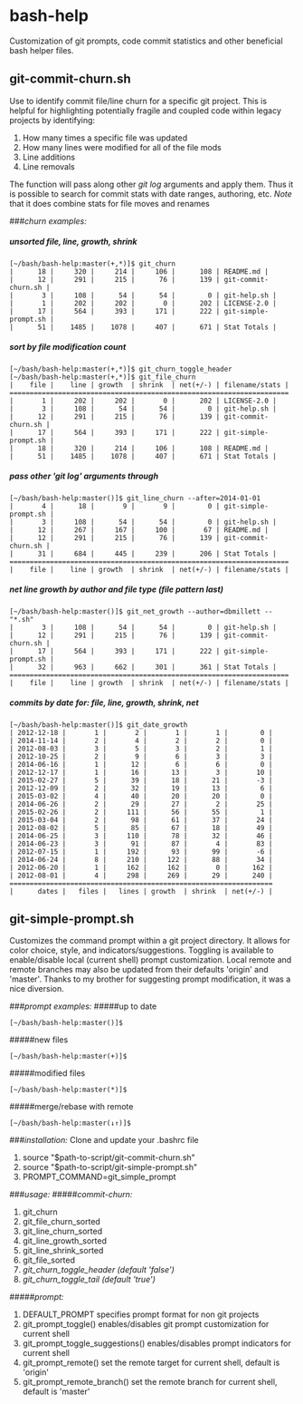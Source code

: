 bash-help
=========

Customization of git prompts, code commit statistics and other beneficial bash helper files.

## git-commit-churn.sh
Use to identify commit file/line churn for a specific git project. This is helpful for 
highlighting potentially fragile and coupled code within legacy projects by identifying:

1. How many times a specific file was updated
2. How many lines were modified for all of the file mods
3. Line additions
4. Line removals

The function will pass along other *git log* arguments and apply them. Thus it is possible
to search for commit stats with date ranges, authoring, etc. *Note* that it does combine 
stats for file moves and renames

###*churn examples:*
##### unsorted file, line, growth, shrink
```
[~/bash/bash-help:master(+,*)]$ git_churn
|      18 |     320 |     214 |     106 |      108 | README.md |
|      12 |     291 |     215 |      76 |      139 | git-commit-churn.sh |
|       3 |     108 |      54 |      54 |        0 | git-help.sh |
|       1 |     202 |     202 |       0 |      202 | LICENSE-2.0 |
|      17 |     564 |     393 |     171 |      222 | git-simple-prompt.sh |
|      51 |    1485 |    1078 |     407 |      671 | Stat Totals |
```
##### sort by file modification count 
```
[~/bash/bash-help:master(+,*)]$ git_churn_toggle_header 
[~/bash/bash-help:master(+,*)]$ git_file_churn
|    file |    line | growth  | shrink  | net(+/-) | filename/stats |
=====================================================================
|       1 |     202 |     202 |       0 |      202 | LICENSE-2.0 |
|       3 |     108 |      54 |      54 |        0 | git-help.sh |
|      12 |     291 |     215 |      76 |      139 | git-commit-churn.sh |
|      17 |     564 |     393 |     171 |      222 | git-simple-prompt.sh |
|      18 |     320 |     214 |     106 |      108 | README.md |
|      51 |    1485 |    1078 |     407 |      671 | Stat Totals |
```
##### pass other 'git log' arguments through
```
[~/bash/bash-help:master()]$ git_line_churn --after=2014-01-01
|       4 |      18 |       9 |       9 |        0 | git-simple-prompt.sh |
|       3 |     108 |      54 |      54 |        0 | git-help.sh |
|      12 |     267 |     167 |     100 |       67 | README.md |
|      12 |     291 |     215 |      76 |      139 | git-commit-churn.sh |
|      31 |     684 |     445 |     239 |      206 | Stat Totals |
=====================================================================
|    file |    line | growth  | shrink  | net(+/-) | filename/stats |
```
##### net line growth by author and file type (file pattern last)
```
[~/bash/bash-help:master()]$ git_net_growth --author=dbmillett -- "*.sh"
|       3 |     108 |      54 |      54 |        0 | git-help.sh |
|      12 |     291 |     215 |      76 |      139 | git-commit-churn.sh |
|      17 |     564 |     393 |     171 |      222 | git-simple-prompt.sh |
|      32 |     963 |     662 |     301 |      361 | Stat Totals |
=====================================================================
|    file |    line | growth  | shrink  | net(+/-) | filename/stats |
```

##### commits by date for: file, line, growth, shrink, net
```
[~/bash/bash-help:master()]$ git_date_growth
| 2012-12-18 |       1 |       2 |       1 |       1 |        0 |
| 2014-11-14 |       2 |       4 |       2 |       2 |        0 |
| 2012-08-03 |       3 |       5 |       3 |       2 |        1 |
| 2012-10-25 |       2 |       9 |       6 |       3 |        3 |
| 2014-06-16 |       1 |      12 |       6 |       6 |        0 |
| 2012-12-17 |       1 |      16 |      13 |       3 |       10 |
| 2015-02-27 |       5 |      39 |      18 |      21 |       -3 |
| 2012-12-09 |       2 |      32 |      19 |      13 |        6 |
| 2015-03-02 |       4 |      40 |      20 |      20 |        0 |
| 2014-06-26 |       2 |      29 |      27 |       2 |       25 |
| 2015-02-26 |       2 |     111 |      56 |      55 |        1 |
| 2015-03-04 |       2 |      98 |      61 |      37 |       24 |
| 2012-08-02 |       5 |      85 |      67 |      18 |       49 |
| 2014-06-25 |       3 |     110 |      78 |      32 |       46 |
| 2014-06-23 |       3 |      91 |      87 |       4 |       83 |
| 2012-07-15 |       1 |     192 |      93 |      99 |       -6 |
| 2014-06-24 |       8 |     210 |     122 |      88 |       34 |
| 2012-06-20 |       1 |     162 |     162 |       0 |      162 |
| 2012-08-01 |       4 |     298 |     269 |      29 |      240 |
=================================================================
|      dates |   files |   lines | growth  | shrink  | net(+/-) |
```

## git-simple-prompt.sh
Customizes the command prompt within a git project directory. It
allows for color choice, style, and indicators/suggestions. Toggling
is available to enable/disable local (current shell) prompt customization. 
Local remote and remote branches may also be updated from their defaults 'origin' and 'master'.
Thanks to my brother for suggesting prompt modification, it was a nice diversion.

###*prompt examples:*
#####up to date 
```
[~/bash/bash-help:master()]$
```
#####new files 
```
[~/bash/bash-help:master(+)]$
```
#####modified files 
```
[~/bash/bash-help:master(*)]$
```
#####merge/rebase with remote 
```
[~/bash/bash-help:master(↓↑)]$
```
###*installation:*
Clone and update your .bashrc file

1. source "$path-to-script/git-commit-churn.sh"
2. source "$path-to-script/git-simple-prompt.sh"
3. PROMPT_COMMAND=git_simple_prompt

###*usage:*
#####*commit-churn:*
1. git_churn
2. git_file_churn_sorted
3. git_line_churn_sorted
4. git_line_growth_sorted
5. git_line_shrink_sorted
6. git_file_sorted
7. *git_churn_toggle_header (default 'false')*
8. *git_churn_toggle_tail (default 'true')*

#####*prompt:*
1. DEFAULT_PROMPT specifies prompt format for non git projects
2. git_prompt_toggle() enables/disables git prompt customization for current shell
3. git_prompt_toggle_suggestions() enables/disables prompt indicators for current shell
4. git_prompt_remote() set the remote target for current shell, default is 'origin'
5. git_prompt_remote_branch() set the remote branch for current shell, default is 'master'
